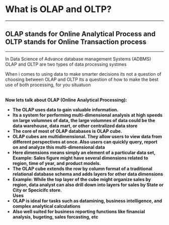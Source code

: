 # What is OLAP and OLTP?
<hr>

## OLAP stands for Online Analytical Process and OLTP stands for Online Transaction process

<hr>


<p>In Data Science of Advance database management Systems (ADBMS) OLAP and OLTP are two types of data processing systmes </p>
<p>When i comes to using data to make smarter decisions its not a question of choosing between OLAP and OLTP
Its a question of how to make the best use of both processing, for you situatuon</p>
<br>
<b>Now lets talk about OLAP (Online Analytical Processing):<br>

<ul>
<li>The OLAP uses data to gain valuable information.</li>
<li>Its a system for performing multi-dimensional analysis at high speeds on large volumnes of data, the large volumnes of data could be the data warehouse, data mart, or other centralized data store</li>
<li>The core of most of OLAP databases is OLAP cube.</li>
<li>OLAP cubes are multidimensional. They allow users to view data from different perspectives at once. Also users can quickly query, report on and analyze this multi-dimensional data</li>
<li>Here dimensions means simply an element of a particular data set, Example: Sales figure might have several dimensions related to region, time of year, and product models.</li>
<li>The OLAP cube extends the row by column format of a traditional relational database schema and adds layers for other data dimensions</li>
<li>Example: While the top layer of the cube might organize sales by region, data analyst can also drill down into layers for sales by State or City or Specicifc store.</li>
<b>Uses<b>
<li>OLAP is ideal for tasks such as datamining, business intelligence, and complex analytical calculations</li>
<li>Also well suited for business reporting functions like financial analysis, bugeting, sales forcasting, etc</li>

</ul>


